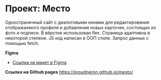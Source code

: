 # Проект: Место

Одностраничный сайт с диалоговыми окнами для редактирования отображаемого профиля и добавления новых карточек, состоящих из фото и подписи.
В вёрстке использован flex. Страница адаптивна в некоторой степени. JS код написан в ООП стиле.
Запрос данных с помощью fetch.

**Figma**

* [Ссылка на макет в Figma](https://www.figma.com/file/2cn9N9jSkmxD84oJik7xL7/JavaScript.-Sprint-4?node-id=0%3A1)

**Ссылка на Github pages**
https://proudneron.github.io/mesto/


